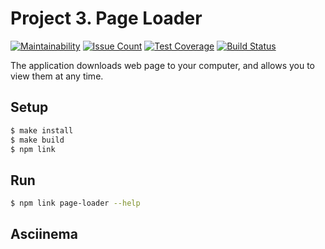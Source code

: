 # Project 3. Page Loader

[![Maintainability](https://api.codeclimate.com/v1/badges/3f8f2039ef842f5a2c55/maintainability)](https://codeclimate.com/github/h0x0d9/project-lvl3-s322/maintainability)
[![Issue Count](https://codeclimate.com/github/h0x0d9/project-lvl3-s322/badges/issue_count.svg)](https://codeclimate.com/github/h0x0d9/project-lvl3-s322)
[![Test Coverage](https://api.codeclimate.com/v1/badges/3f8f2039ef842f5a2c55/test_coverage)](https://codeclimate.com/github/h0x0d9/project-lvl3-s322/test_coverage)
[![Build Status](https://travis-ci.org/h0x0d9/project-lvl3-s322.svg?branch=master)](https://travis-ci.org/h0x0d9/project-lvl3-s322)

The application downloads web page to your computer, and allows you to view them at any time.

## Setup

```sh
$ make install
$ make build
$ npm link
```

## Run

```sh
$ npm link page-loader --help
```

## Asciinema
